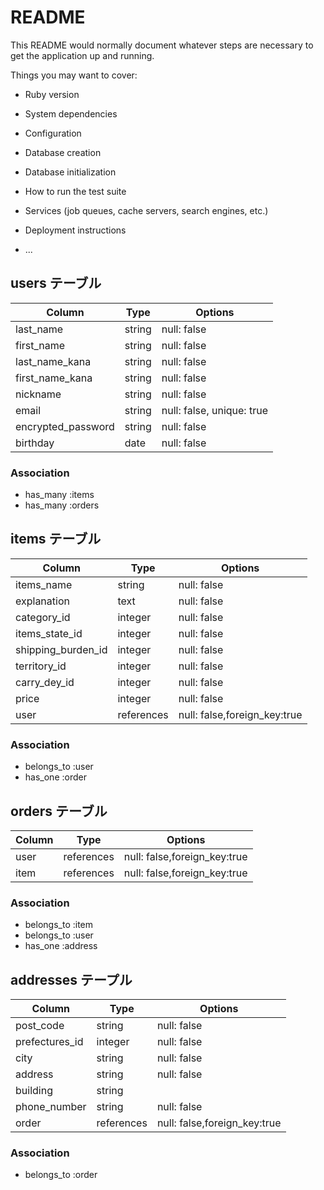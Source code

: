 # README

This README would normally document whatever steps are necessary to get the
application up and running.

Things you may want to cover:

* Ruby version

* System dependencies

* Configuration

* Database creation

* Database initialization

* How to run the test suite

* Services (job queues, cache servers, search engines, etc.)

* Deployment instructions

* ...

## users テーブル

| Column             | Type   | Options     |
| ------------------ | ------ | ----------- |
| last_name          | string | null: false |
| first_name         | string | null: false |
| last_name_kana     | string | null: false |
| first_name_kana     | string | null: false |
| nickname           | string | null: false |
| email              | string | null: false, unique: true |
| encrypted_password | string | null: false |
| birthday           | date   | null: false |


### Association

- has_many :items
- has_many :orders

## items テーブル

| Column             | Type   | Options     |
| ------------------ | ------ | ----------- |
| items_name         | string | null: false |
| explanation        | text   | null: false |
| category_id        |integer | null: false |
| items_state_id     |integer | null: false |
| shipping_burden_id |integer | null: false |
| territory_id       |integer | null: false |
| carry_dey_id       |integer | null: false |
| price              |integer | null: false |
| user               |references|null: false,foreign_key:true|

### Association

- belongs_to :user
- has_one :order

## orders テーブル

| Column             | Type   | Options    |
| ------------------ | ------ | ---------- |
| user               |references|null: false,foreign_key:true|
| item               |references|null: false,foreign_key:true|

### Association

- belongs_to :item
- belongs_to :user
- has_one :address

## addresses テープル
| Column             | Type   | Options    |
| ------------------ | ------ | ---------- |
| post_code          | string | null: false|
| prefectures_id     |integer | null: false|
| city               | string | null: false|
| address            | string | null: false|
| building           | string |            |
| phone_number       | string | null: false|
| order              |references|null: false,foreign_key:true|

### Association

- belongs_to :order